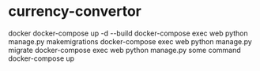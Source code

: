 # currency-convertor

docker
docker-compose up -d --build
docker-compose exec web python manage.py makemigrations
docker-compose exec web python manage.py migrate
docker-compose exec web python manage.py some command
docker-compose up

